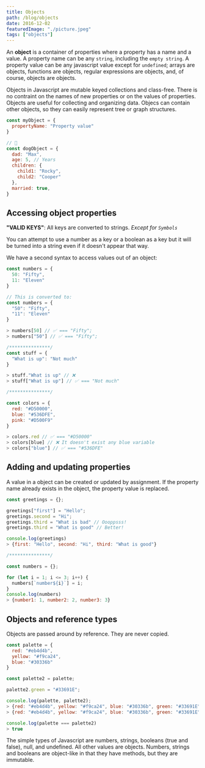 ```yaml
---
title: Objects
path: /blog/objects
date: 2016-12-02
featuredImage: "./picture.jpeg"
tags: ["objects"]
---
```


An **object** is a container of properties where a property has a name and a value. A property name can be any `string`, including the `empty string`. A property value can be any javascript value except for `undefined`; arrays are objects, functions are objects, regular expressions are objects, and, of course, objects are objects.

Objects in Javascript are mutable keyed collections and class-free. There is no contraint on the names of new properties or on the values of properties. Objects are useful for collecting and organizing data. Objecs can contain other objects, so they can easily represent tree or graph structures.

```javascript
const myObject = {
  propertyName: "Property value"
}

// 🐶
const dogObject = {
  dad: "Max",
  age: 5, // Years
  children: {
    child1: "Rocky",
    child2: "Cooper"
  },
  married: true,
}
```

## Accessing object properties

**"VALID KEYS"**: All keys are converted to strings. *Except for `Symbols`*

You can attempt to use a number as a key or a boolean as a key but it will be turned into a string even if it doesn't appear that way.

We have a second syntax to access values out of an object:

```javascript
const numbers = {
  50: "Fifty",
  11: "Eleven"
}

// This is converted to:
const numbers = {
  "50": "Fifty",
  "11": "Eleven"
}

> numbers[50] // ✅ === "Fifty";
> numbers["50"] // ✅ === "Fifty";

/***************/
const stuff = {
  "What is up": "Not much"
}

> stuff."What is up" // ❌
> stuff["What is up"] // ✅ === "Not much"

/***************/

const colors = {
  red: "#D50000",
  blue: "#536DFE",
  pink: "#D500F9"
}

> colors.red // ✅ === "#D50000"
> colors[blue] // ❌ It doesn't exist any blue variable
> colors["blue"] // ✅ === "#536DFE"
```

## Adding and updating properties

A value in a object can be created or updated by assignment. If the property name already exists in the object, the property value is replaced.

```javascript
const greetings = {};

greetings["first"] = "Hello";
greetings.second = "Hi";
greetings.third = "What is bad" // Oooppsss!
greetings.third = "What is good" // Better!

console.log(greetings)
> {first: "Hello", second: "Hi", third: "What is good"}

/***************/

const numbers = {};

for (let i = 1; i <= 3; i++) {
  numbers[`number${i}`] = i;
}
console.log(numbers)
> {number1: 1, number2: 2, number3: 3}
```

## Objects and reference types

Objects are passed around by reference. They are never copied.

```javascript
const palette = {
  red: "#eb4d4b",
  yellow: "#f9ca24",
  blue: "#30336b"
}

const palette2 = palette;

palette2.green = "#33691E";

console.log(palette, palette2);
> {red: "#eb4d4b", yellow: "#f9ca24", blue: "#30336b", green: "#33691E"}
> {red: "#eb4d4b", yellow: "#f9ca24", blue: "#30336b", green: "#33691E"}

console.log(palette === palette2)
> true
```

The simple types of Javascript are numbers, strings, booleans (true and false), null, and undefined. All other values are objects. Numbers, strings and booleans are object-like in that they have methods, but they are immutable.
